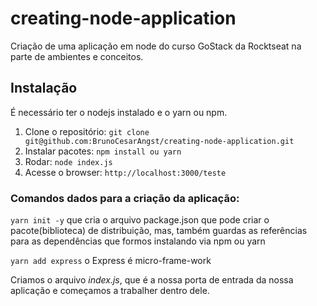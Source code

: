 # creating-node-application
Criação de uma aplicação em node do curso GoStack da Rocktseat na parte de ambientes e conceitos.

## Instalação

É necessário ter o nodejs instalado e o yarn ou npm.

1. Clone o repositório: `git clone git@github.com:BrunoCesarAngst/creating-node-application.git`
2. Instalar pacotes: `npm install ou yarn`
3. Rodar: `node index.js`
4. Acesse o browser: `http://localhost:3000/teste`

### Comandos dados para a criação da aplicação:

`yarn init -y` que cria o arquivo package.json que pode criar o pacote(biblioteca) de distribuição, mas, também guardas as referências para as dependências que formos instalando via npm ou yarn

`yarn add express` o Express é micro-frame-work

Criamos o arquivo *index.js*, que é a nossa porta de entrada da nossa aplicação e começamos a trabalher dentro dele.